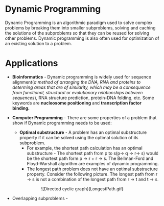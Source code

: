 # Dynamic Programming 

Dynamic Programming is an algorithmic paradigm used to solve complex problems by breaking them into smaller subproblems, solving and caching the solutions of the subproblems so that they can be reused for solving other problems. Dynamic programming is also often used for optimization of an existing solution to a problem.

# Applications

* __Bioinformatics__ - Dynamic programming is widely used for sequence alignment(*a method of arranging the DNA, RNA and proteins to determing areas that are of similarity, which may be a consequence from functional, structural or evolutionary relationships between sequences*), RNA structure prediction, protein-DNA folding, etc. Some keywords are __nucleosome positioning__ and __transcription factor binding__.

* __Computer Programming__ - There are some properties of a problem that show if Dynamic programming needs to be used: 
    * __Optimal substructure__ - A problem has an optimal substructure property if it can be solved using the optimal solution of its subproblem. 
        * For example, the shortest path calculation has an optimal substructure - The shortest path from p to s(p-> q -> r-> s) would be the shortest path form p -> r + r -> s. The Bellman-Ford and Floyd-Warshall algorithm are examples of dynamic programming.
        * The longest path problem does not have an optimal substructure property. Consider the following picture. The longest path from r -> s is not a combination of the longest path from r -> t and t -> s.

<div style="text-align:center" markdown="1">
![Directed cyclic graph](LongestPath.gif)
</div>

   * Overlapping subproblems -
